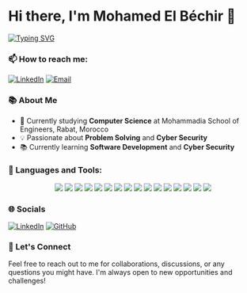 # Hi there, I'm Mohamed El Béchir 👋

<!-- Typing SVG -->
[![Typing SVG](https://readme-typing-svg.herokuapp.com?color=36BCF7&lines=Hi+there%2C+I'm+Mohamed+El+Béchir!;I+love+exploring+new+technologies;I+have+a+passion+for+cyber+security)](https://git.io/typing-svg)

### 📫 How to reach me:
[![LinkedIn](https://img.shields.io/badge/LinkedIn-0077B5?style=flat&logo=linkedin&logoColor=white)](https://www.linkedin.com/in/mohamed-el-b%C3%A9chir-simpara-5a3615288/)
[![Email](https://img.shields.io/badge/Email-ABABAB?style=flat&logo=gmail&logoColor=white)](mailto:simparamohamedelbechir7@gmail.com)

### 📚 About Me
- 🏫 Currently studying **Computer Science** at Mohammadia School of Engineers, Rabat, Morocco
- 💡 Passionate about **Problem Solving** and **Cyber Security**
- 📚 Currently learning **Software Development** and **Cyber Security**

### 🔧 Languages and Tools:
<p align="center">
  <img src="https://img.shields.io/badge/JavaScript-F7DF1E?style=for-the-badge&logo=javascript&logoColor=black">
  <img src="https://img.shields.io/badge/HTML-E34F26?style=for-the-badge&logo=html5&logoColor=white">
  <img src="https://img.shields.io/badge/CSS-1572B6?style=for-the-badge&logo=css3&logoColor=white">
  <img src="https://img.shields.io/badge/C-00599C?style=for-the-badge&logo=c&logoColor=white">
  <img src="https://img.shields.io/badge/Python-3776AB?style=for-the-badge&logo=python&logoColor=white">
  <img src="https://img.shields.io/badge/TypeScript-007ACC?style=for-the-badge&logo=typescript&logoColor=white">
  <img src="https://img.shields.io/badge/Java-007396?style=for-the-badge&logo=java&logoColor=white">
  <img src="https://img.shields.io/badge/Angular-DD0031?style=for-the-badge&logo=angular&logoColor=white">
  <img src="https://img.shields.io/badge/Spring%20Boot-6DB33F?style=for-the-badge&logo=spring&logoColor=white">
  <img src="https://img.shields.io/badge/Linux-FCC624?style=for-the-badge&logo=linux&logoColor=black">
  <img src="https://img.shields.io/badge/Git-F05032?style=for-the-badge&logo=git&logoColor=white">
  <img src="https://img.shields.io/badge/Bootstrap-563D7C?style=for-the-badge&logo=bootstrap&logoColor=white">
  <img src="https://img.shields.io/badge/Pandas-150458?style=for-the-badge&logo=pandas&logoColor=white">
  <img src="https://img.shields.io/badge/Numpy-013243?style=for-the-badge&logo=numpy&logoColor=white">
  <img src="https://img.shields.io/badge/TensorFlow-FF6F20?style=for-the-badge&logo=tensorflow&logoColor=white">
  <img src="https://img.shields.io/badge/scikit-learn-F7931E?style=for-the-badge&logo=scikit-learn&logoColor=white">
</p>

### 🌐 Socials
[![LinkedIn](https://img.shields.io/badge/LinkedIn-0077B5?style=for-the-badge&logo=linkedin&logoColor=white)](https://www.linkedin.com/in/mohamed-el-b%C3%A9chir-simpara-5a3615288/)
[![GitHub](https://img.shields.io/badge/GitHub-100000?style=for-the-badge&logo=github&logoColor=white)](https://github.com/SIMPARA-Mohamed-EL-Bechir)

### 💬 Let's Connect
Feel free to reach out to me for collaborations, discussions, or any questions you might have. I'm always open to new opportunities and challenges!
